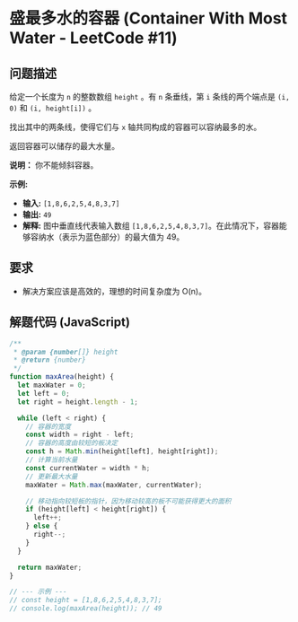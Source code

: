 # 盛最多水的容器 (Container With Most Water - LeetCode #11)

## 问题描述

给定一个长度为 `n` 的整数数组 `height` 。有 `n` 条垂线，第 `i` 条线的两个端点是 `(i, 0)` 和 `(i, height[i])` 。

找出其中的两条线，使得它们与 `x` 轴共同构成的容器可以容纳最多的水。

返回容器可以储存的最大水量。

**说明：** 你不能倾斜容器。

**示例:**

- **输入:** `[1,8,6,2,5,4,8,3,7]`
- **输出:** `49`
- **解释:** 图中垂直线代表输入数组 `[1,8,6,2,5,4,8,3,7]`。在此情况下，容器能够容纳水（表示为蓝色部分）的最大值为 49。

## 要求

- 解决方案应该是高效的，理想的时间复杂度为 O(n)。

## 解题代码 (JavaScript)

```javascript
/**
 * @param {number[]} height
 * @return {number}
 */
function maxArea(height) {
  let maxWater = 0;
  let left = 0;
  let right = height.length - 1;

  while (left < right) {
    // 容器的宽度
    const width = right - left;
    // 容器的高度由较短的板决定
    const h = Math.min(height[left], height[right]);
    // 计算当前水量
    const currentWater = width * h;
    // 更新最大水量
    maxWater = Math.max(maxWater, currentWater);

    // 移动指向较短板的指针，因为移动较高的板不可能获得更大的面积
    if (height[left] < height[right]) {
      left++;
    } else {
      right--;
    }
  }

  return maxWater;
}

// --- 示例 ---
// const height = [1,8,6,2,5,4,8,3,7];
// console.log(maxArea(height)); // 49
```
